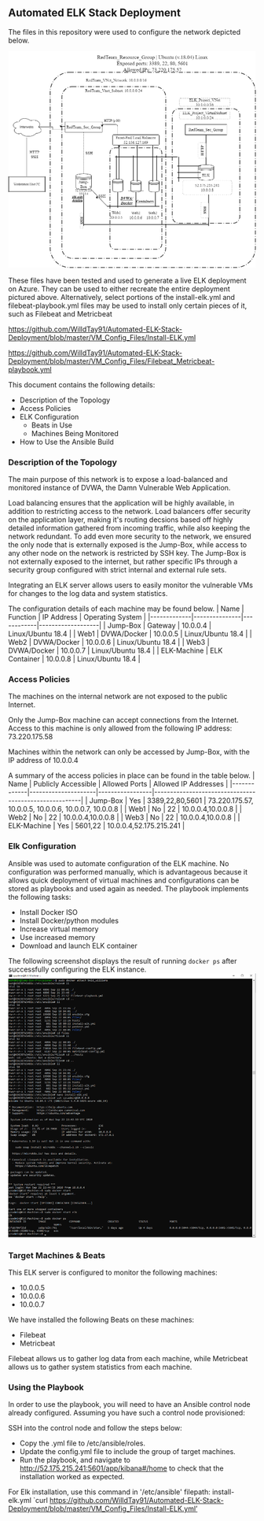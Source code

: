 ## Automated ELK Stack Deployment

The files in this repository were used to configure the network depicted below.

![Red-Team Network Topography](https://github.com/WilldTay91/Automated-ELK-Stack-Deployment/blob/master/ELK-Stack_Screen-Shots/ELK-PROJECT-TOPOGRAPHY1.png)

These files have been tested and used to generate a live ELK deployment on Azure. They can be used to either recreate the entire deployment pictured above. Alternatively, select portions of the install-elk.yml and filebeat-playbook.yml files may be used to install only certain pieces of it, such as Filebeat and Metricbeat

https://github.com/WilldTay91/Automated-ELK-Stack-Deployment/blob/master/VM_Config_Files/Install-ELK.yml

https://github.com/WilldTay91/Automated-ELK-Stack-Deployment/blob/master/VM_Config_Files/Filebeat_Metricbeat-playbook.yml

This document contains the following details:
- Description of the Topology
- Access Policies
- ELK Configuration
  - Beats in Use
  - Machines Being Monitored
- How to Use the Ansible Build


### Description of the Topology

The main purpose of this network is to expose a load-balanced and monitored instance of DVWA, the Damn Vulnerable Web Application.

Load balancing ensures that the application will be highly available, in addition to restricting access to the network.
Load balancers offer security on the application layer, making it's routing decsions based off highly detailed information gathered from incoming traffic, while also keeping the network redundant.
To add even more security to the network, we ensured the only node that is externally exposed is the Jump-Box, while access to any other node on the network is restricted by SSH key. The Jump-Box is not externally exposed to the internet, but rather specific IPs through a security group configured with strict internal and external rule sets.

Integrating an ELK server allows users to easily monitor the vulnerable VMs for changes to the log data and system statistics.

The configuration details of each machine may be found below.
| Name        | Function      | IP Address | Operating System  |
|-------------|---------------|------------|-------------------|
| Jump-Box    | Gateway       | 10.0.0.4   | Linux/Ubuntu 18.4 |
| Web1        | DVWA/Docker   | 10.0.0.5   | Linux/Ubuntu 18.4 |
| Web2        | DVWA/Docker   | 10.0.0.6   | Linux/Ubuntu 18.4 |
| Web3        | DVWA/Docker   | 10.0.0.7   | Linux/Ubuntu 18.4 |
| ELK-Machine | ELK Container | 10.0.0.8   | Linux/Ubuntu 18.4 |

### Access Policies

The machines on the internal network are not exposed to the public Internet. 

Only the Jump-Box machine can accept connections from the Internet. Access to this machine is only allowed from the following IP address: 73.220.175.58

Machines within the network can only be accessed by Jump-Box, with the IP address of 10.0.0.4

A summary of the access policies in place can be found in the table below.
| Name        | Publicly Accessible | Allowed Ports   | Allowed IP Addresses                                  |
|-------------|---------------------|-----------------|-------------------------------------------------------|
| Jump-Box    | Yes                 | 3389,22,80,5601 | 73.220.175.57, 10.0.0.5, 10.0.0.6, 10.0.0.7, 10.0.0.8 |
| Web1        | No                  | 22              | 10.0.0.4,10.0.0.8                                     |
| Web2        | No                  | 22              | 10.0.0.4,10.0.0.8                                     |
| Web3        | No                  | 22              | 10.0.0.4,10.0.0.8                                     |
| ELK-Machine | Yes                 | 5601,22         | 10.0.0.4,52.175.215.241                               |

### Elk Configuration

Ansible was used to automate configuration of the ELK machine. No configuration was performed manually, which is advantageous because it allows quick deployment of virtual machines and configurations can be stored as playbooks and used again as needed.
The playbook implements the following tasks:
- Install Docker ISO
- Install Docker/python modules
- Increase virtual memory
- Use increased memory
- Download and launch ELK container

The following screenshot displays the result of running `docker ps` after successfully configuring the ELK instance.
![Docker.ps](https://github.com/WilldTay91/Automated-ELK-Stack-Deployment/blob/master/ELK-Stack_Screen-Shots/docker_ps.png)

### Target Machines & Beats
This ELK server is configured to monitor the following machines:
- 10.0.0.5
- 10.0.0.6
- 10.0.0.7

We have installed the following Beats on these machines:
- Filebeat
- Metricbeat

Filebeat allows us to gather log data from each machine, while Metricbeat allows us to gather system statistics from each machine.

### Using the Playbook
In order to use the playbook, you will need to have an Ansible control node already configured. Assuming you have such a control node provisioned: 

SSH into the control node and follow the steps below:
- Copy the .yml file to /etc/ansible/roles.
- Update the config.yml file to include the group of target machines.
- Run the playbook, and navigate to http://52.175.215.241:5601/app/kibana#/home to check that the installation worked as expected.

For Elk installation, use this command in '/etc/ansible' filepath:
install-elk.yml `curl https://github.com/WilldTay91/Automated-ELK-Stack-Deployment/blob/master/VM_Config_Files/Install-ELK.yml’
